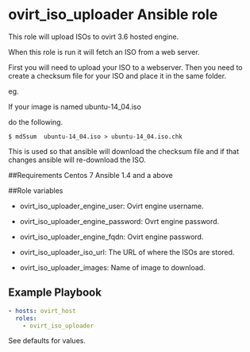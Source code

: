 # ovirt_iso_uploader Ansible role

This role will upload ISOs to ovirt 3.6 hosted engine.

When this role is run it will fetch an ISO from a web server.

First you will need to upload your ISO to a webserver.
Then you need to create a checksum file for your ISO and place it in the same folder.

eg.

If your image is named ubuntu-14_04.iso

do the following.
```
$ md5sum  ubuntu-14_04.iso > ubuntu-14_04.iso.chk
```

This is used so that ansible will download the checksum file and if that changes ansible will re-download the ISO.

##Requirements
Centos 7
Ansible 1.4 and a above

##Role variables
* ovirt_iso_uploader_engine_user: 
Ovirt engine username.

* ovirt_iso_uploader_engine_password: 
Ovrt engine password.

* ovirt_iso_uploader_engine_fqdn: 
Ovirt engine password.

* ovirt_iso_uploader_iso_url:
The URL of where the ISOs are stored.

* ovirt_iso_uploader_images:
Name of image to download. 

## Example Playbook
```yaml
- hosts: ovirt_host
  roles:
    - ovirt_iso_uploader
```

See defaults for values.
